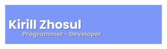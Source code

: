 <a href="https://kirillzhosul.github.io"><img src="https://raw.githubusercontent.com/kirillzhosul/kirillzhosul/main/img/header.png" alt="loading"></a>
